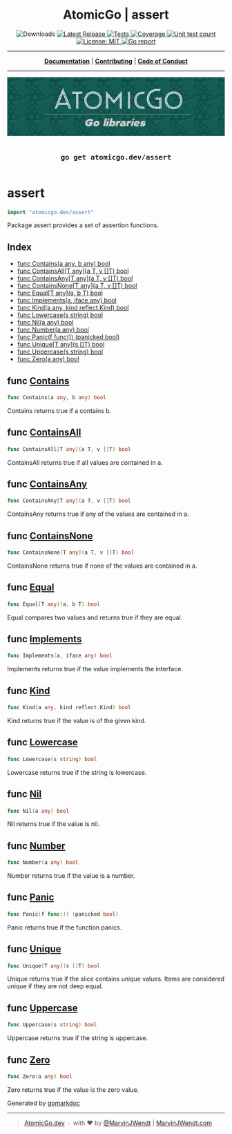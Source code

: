 <h1 align="center">AtomicGo | assert</h1>

<p align="center">
<img src="https://img.shields.io/endpoint?url=https://atomicgo.dev/api/shields/assert&style=flat-square" alt="Downloads">

<a href="https://github.com/atomicgo/assert/releases">
<img src="https://img.shields.io/github/v/release/atomicgo/assert?style=flat-square" alt="Latest Release">
</a>

<a href="https://codecov.io/gh/atomicgo/assert" target="_blank">
<img src="https://img.shields.io/github/workflow/status/atomicgo/assert/Go?label=tests&style=flat-square" alt="Tests">
</a>

<a href="https://codecov.io/gh/atomicgo/assert" target="_blank">
<img src="https://img.shields.io/codecov/c/gh/atomicgo/assert?color=magenta&logo=codecov&style=flat-square" alt="Coverage">
</a>

<a href="https://codecov.io/gh/atomicgo/assert">
<!-- unittestcount:start --><img src="https://img.shields.io/badge/Unit_Tests-136-magenta?style=flat-square" alt="Unit test count"><!-- unittestcount:end -->
</a>

<a href="https://opensource.org/licenses/MIT" target="_blank">
<img src="https://img.shields.io/badge/License-MIT-yellow.svg?style=flat-square" alt="License: MIT">
</a>
  
<a href="https://goreportcard.com/report/github.com/atomicgo/assert" target="_blank">
<img src="https://goreportcard.com/badge/github.com/atomicgo/assert?style=flat-square" alt="Go report">
</a>   

</p>

---

<p align="center">
<strong><a href="https://pkg.go.dev/atomicgo.dev/assert#section-documentation" target="_blank">Documentation</a></strong>
|
<strong><a href="https://github.com/atomicgo/atomicgo/blob/main/CONTRIBUTING.md" target="_blank">Contributing</a></strong>
|
<strong><a href="https://github.com/atomicgo/atomicgo/blob/main/CODE_OF_CONDUCT.md" target="_blank">Code of Conduct</a></strong>
</p>

---

<p align="center">
  <img src="https://raw.githubusercontent.com/atomicgo/atomicgo/main/assets/header.png" alt="AtomicGo">
</p>

<p align="center">
<table>
<tbody>
</tbody>
</table>
</p>
<h3  align="center"><pre>go get atomicgo.dev/assert</pre></h3>
<p align="center">
<table>
<tbody>
</tbody>
</table>
</p>

<!-- gomarkdoc:embed:start -->

<!-- Code generated by gomarkdoc. DO NOT EDIT -->

# assert

```go
import "atomicgo.dev/assert"
```

Package assert provides a set of assertion functions.

## Index

- [func Contains(a any, b any) bool](<#func-contains>)
- [func ContainsAll[T any](a T, v []T) bool](<#func-containsall>)
- [func ContainsAny[T any](a T, v []T) bool](<#func-containsany>)
- [func ContainsNone[T any](a T, v []T) bool](<#func-containsnone>)
- [func Equal[T any](a, b T) bool](<#func-equal>)
- [func Implements(a, iface any) bool](<#func-implements>)
- [func Kind(a any, kind reflect.Kind) bool](<#func-kind>)
- [func Lowercase(s string) bool](<#func-lowercase>)
- [func Nil(a any) bool](<#func-nil>)
- [func Number(a any) bool](<#func-number>)
- [func Panic(f func()) (panicked bool)](<#func-panic>)
- [func Unique[T any](s []T) bool](<#func-unique>)
- [func Uppercase(s string) bool](<#func-uppercase>)
- [func Zero(a any) bool](<#func-zero>)


## func [Contains](<https://github.com/atomicgo/assert/blob/main/assert.go#L93>)

```go
func Contains(a any, b any) bool
```

Contains returns true if a contains b.

## func [ContainsAll](<https://github.com/atomicgo/assert/blob/main/assert.go#L113>)

```go
func ContainsAll[T any](a T, v []T) bool
```

ContainsAll returns true if all values are contained in a.

## func [ContainsAny](<https://github.com/atomicgo/assert/blob/main/assert.go#L124>)

```go
func ContainsAny[T any](a T, v []T) bool
```

ContainsAny returns true if any of the values are contained in a.

## func [ContainsNone](<https://github.com/atomicgo/assert/blob/main/assert.go#L135>)

```go
func ContainsNone[T any](a T, v []T) bool
```

ContainsNone returns true if none of the values are contained in a.

## func [Equal](<https://github.com/atomicgo/assert/blob/main/assert.go#L9>)

```go
func Equal[T any](a, b T) bool
```

Equal compares two values and returns true if they are equal.

## func [Implements](<https://github.com/atomicgo/assert/blob/main/assert.go#L53>)

```go
func Implements(a, iface any) bool
```

Implements returns true if the value implements the interface.

## func [Kind](<https://github.com/atomicgo/assert/blob/main/assert.go#L14>)

```go
func Kind(a any, kind reflect.Kind) bool
```

Kind returns true if the value is of the given kind.

## func [Lowercase](<https://github.com/atomicgo/assert/blob/main/assert.go#L151>)

```go
func Lowercase(s string) bool
```

Lowercase returns true if the string is lowercase.

## func [Nil](<https://github.com/atomicgo/assert/blob/main/assert.go#L19>)

```go
func Nil(a any) bool
```

Nil returns true if the value is nil.

## func [Number](<https://github.com/atomicgo/assert/blob/main/assert.go#L33>)

```go
func Number(a any) bool
```

Number returns true if the value is a number.

## func [Panic](<https://github.com/atomicgo/assert/blob/main/assert.go#L67>)

```go
func Panic(f func()) (panicked bool)
```

Panic returns true if the function panics.

## func [Unique](<https://github.com/atomicgo/assert/blob/main/assert.go#L79>)

```go
func Unique[T any](s []T) bool
```

Unique returns true if the slice contains unique values. Items are considered unique if they are not deep equal.

## func [Uppercase](<https://github.com/atomicgo/assert/blob/main/assert.go#L146>)

```go
func Uppercase(s string) bool
```

Uppercase returns true if the string is uppercase.

## func [Zero](<https://github.com/atomicgo/assert/blob/main/assert.go#L48>)

```go
func Zero(a any) bool
```

Zero returns true if the value is the zero value.



Generated by [gomarkdoc](<https://github.com/princjef/gomarkdoc>)


<!-- gomarkdoc:embed:end -->

---

> [AtomicGo.dev](https://atomicgo.dev) &nbsp;&middot;&nbsp;
> with ❤️ by [@MarvinJWendt](https://github.com/MarvinJWendt) |
> [MarvinJWendt.com](https://marvinjwendt.com)
